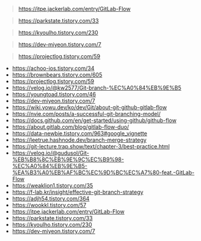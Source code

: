 > https://itpe.jackerlab.com/entry/GitLab-Flow

> https://parkstate.tistory.com/33

> https://kyoulho.tistory.com/230

> https://dev-miyeon.tistory.com/7

> https://projectlog.tistory.com/59

- https://achoo-ios.tistory.com/34
- https://brownbears.tistory.com/605
- https://projectlog.tistory.com/59
- https://velog.io/@kw2577/Git-branch-%EC%A0%84%EB%9E%B5
- https://youngtoad.tistory.com/46
- https://dev-miyeon.tistory.com/7
- https://wiki.yowu.dev/ko/dev/Git/about-git-github-gitlab-flow
- https://nvie.com/posts/a-successful-git-branching-model/
- https://docs.github.com/en/get-started/using-github/github-flow
- https://about.gitlab.com/blog/gitlab-flow-duo/
- https://data-newbie.tistory.com/963#google_vignette
- https://leetrue.hashnode.dev/branch-merge-strategy
- https://git-lecture.trap.show/text/chapter-3/best-practice.html
- https://velog.io/@gudusol/Git-%EB%B8%8C%EB%9E%9C%EC%B9%98-%EC%A0%84%EB%9E%B5-%EA%B3%A0%EB%AF%BC%EC%9D%BC%EC%A7%80-feat.-GitLab-Flow
- https://weaklion1.tistory.com/35
- https://f-lab.kr/insight/effective-git-branch-strategy
- https://adjh54.tistory.com/364
- https://wookkl.tistory.com/57
- https://itpe.jackerlab.com/entry/GitLab-Flow
- https://parkstate.tistory.com/33
- https://kyoulho.tistory.com/230
- https://dev-miyeon.tistory.com/7
